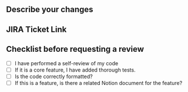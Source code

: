 ## Describe your changes

## JIRA Ticket Link

## Checklist before requesting a review

- [ ] I have performed a self-review of my code
- [ ] If it is a core feature, I have added thorough tests.
- [ ] Is the code correctly formatted?
- [ ] If this is a feature, is there a related Notion document for the feature?
